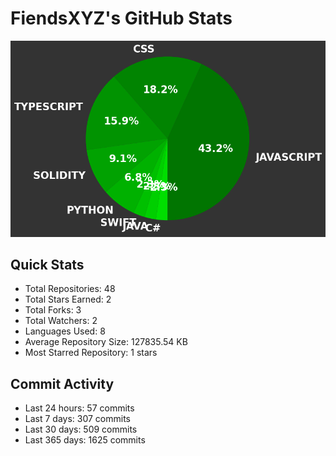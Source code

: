 # FiendsXYZ's GitHub Stats

![Language Distribution](chart.png)

## Quick Stats
- Total Repositories: 48
- Total Stars Earned: 2
- Total Forks: 3
- Total Watchers: 2
- Languages Used: 8
- Average Repository Size: 127835.54 KB
- Most Starred Repository: 1 stars

## Commit Activity
- Last 24 hours: 57 commits
- Last 7 days: 307 commits
- Last 30 days: 509 commits
- Last 365 days: 1625 commits
